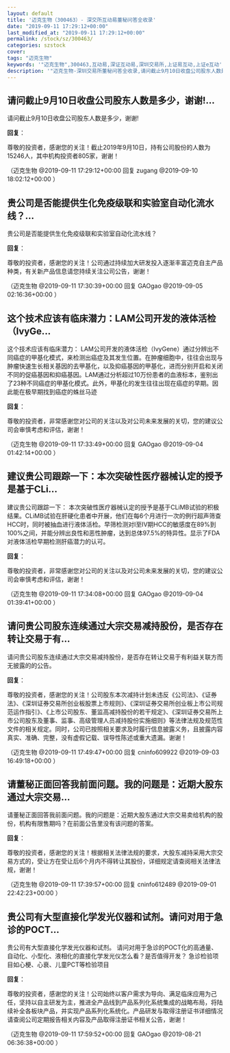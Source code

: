 ```yaml
---
layout: default
title: '迈克生物（300463）- 深交所互动易董秘问答全收录'
date: "2019-09-11 17:29:12+00:00"
last_modified_at: "2019-09-11 17:29:12+00:00"
permalink: /stock/sz/300463/
categories: szstock
cover: 
tags: "迈克生物"
keywords: '"迈克生物",300463,互动易,深证互动易,深圳交易所,上证易互动,上证e互动'
description: '"迈克生物-深圳交易所董秘问答全收录,请问截止9月10日收盘公司股东人数是多少，谢谢!"'
---
```


## 请问截止9月10日收盘公司股东人数是多少，谢谢!...

请问截止9月10日收盘公司股东人数是多少，谢谢!

**回复**：

尊敬的投资者，感谢您的关注！截止2019年9月10日，持有公司股份的人数为15246人，其中机构投资者805家，谢谢！ 

（迈克生物  @2019-09-11 17:29:12+00:00 回复 zugang  @2019-09-10 18:02:12+00:00 ）

## 贵公司是否能提供生化免疫级联和实验室自动化流水线？...

贵公司是否能提供生化免疫级联和实验室自动化流水线？

**回复**：

尊敬的投资者，感谢您的关注！公司通过持续加大研发投入逐渐丰富迈克自主产品种类，有关新产品信息请您持续关注公司公告，谢谢！ 

（迈克生物  @2019-09-11 17:30:39+00:00 回复 GAOgao  @2019-09-05 02:16:36+00:00 ）

## 这个技术应该有临床潜力：LAM公司开发的液体活检（IvyGe...

这个技术应该有临床潜力：
LAM公司开发的液体活检（IvyGene）通过分辨出不同癌症的甲基化模式，来检测出癌症及其发生位置。在肿瘤细胞中，往往会出现与肿瘤快速生长相关基因的去甲基化，以及抑癌基因的甲基化，进而分别开启和关闭不同的促癌基因和抑癌基因。LAM通过分析超过10万份患者的血液标本，鉴别出了23种不同癌症的甲基化模式。此外，甲基化的发生往往出现在癌症的早期。因此能在极早期找到癌症的蛛丝马迹

**回复**：

尊敬的投资者，非常感谢您对公司的关注以及对公司未来发展的关切，您的建议公司会审慎考虑和评估，谢谢！ 

（迈克生物  @2019-09-11 17:33:49+00:00 回复 GAOgao  @2019-09-04 01:42:14+00:00 ）

## 建议贵公司跟踪一下：本次突破性医疗器械认定的授予是基于CLi...

建议贵公司跟踪一下：
本次突破性医疗器械认定的授予是基于CLiMB试验的积极结果。CLiMB试验在肝硬化患者中开展，他们在每6个月进行一次的例行超声筛查HCC时，同时被抽血进行液体活检。早筛检测对I至IV期HCC的敏感度在89%到100%之间，并能分辨出良性和恶性肿瘤，达到总体97.5%的特异性。显示了FDA对液体活检早期检测肝癌潜力的认可。

**回复**：

尊敬的投资者，非常感谢您对公司的关注以及对公司未来发展的关切，您的建议公司会审慎考虑和评估，谢谢！ 

（迈克生物  @2019-09-11 17:34:08+00:00 回复 GAOgao  @2019-09-04 01:39:41+00:00 ）

## 请问贵公司股东连续通过大宗交易减持股份，是否存在转让交易于有...

请问贵公司股东连续通过大宗交易减持股份，是否存在转让交易于有利益关联方而无披露的的公告。

**回复**：

尊敬的投资者，感谢您的关注！公司股东本次减持计划未违反《公司法》、《证券法》、《深圳证券交易所创业板股票上市规则》、《深圳证券交易所创业板上市公司规范运作指引》、《上市公司股东、董监高减持股份的若干规定》、《深圳证券交易所上市公司股东及董事、监事、高级管理人员减持股份实施细则》等法律法规及规范性文件的相关规定。同时，公司已按照相关要求及时履行信息披露义务，且披露内容真实、准确、完整，没有虚假记载、误导性陈述或重大遗漏。谢谢！ 

（迈克生物  @2019-09-11 17:49:47+00:00 回复 cninfo609922  @2019-09-03 16:49:18+00:00 ）

## 请董秘正面回答我前面问题。我的问题是：近期大股东通过大宗交易...

请董秘正面回答我前面问题。我的问题是：近期大股东通过大宗交易卖给机构的股份，机构有限售期吗？在前面公告里没有该问题的答案。

**回复**：

尊敬的投资者，感谢您的关注！根据相关法律法规的要求，大股东减持采用大宗交易方式的，受让方在受让后6个月内不得转让其股份，详细规定请查阅相关法律法规，谢谢！ 

（迈克生物  @2019-09-11 17:39:57+00:00 回复 cninfo612489  @2019-09-01 22:42:23+00:00 ）

## 贵公司有大型直接化学发光仪器和试剂。请问对用于急诊的POCT...

贵公司有大型直接化学发光仪器和试剂。
请问对用于急诊的POCT化的高通量、自动化、小型化、液相化的直接化学发光仪怎么看？是否值得开发？
急诊检验项目如心梗、心衰、儿童PCT等检验项目

**回复**：

尊敬的投资者，感谢您的关注！公司始终以客户需求为导向、满足临床应用为己任，坚持以自主研发为主，推进全产品线到产品系列化系统集成的战略布局，将陆续补全各板块产品，并实现产品系列化系统化。产品研发与取得注册证书详细情况请查阅公司定期报告相关内容及产品取得注册证书相关公告，谢谢！ 

（迈克生物  @2019-09-11 17:59:52+00:00 回复 GAOgao  @2019-08-21 06:36:38+00:00 ）

